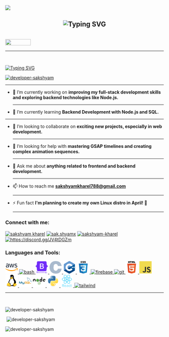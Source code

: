 <img src="file:///home/sakshyam/Downloads/git-wrapped-developer-sakshyam.png">


<h2 align="center">
  <img src="https://readme-typing-svg.herokuapp.com?font=poppins+Code&pause=1000&color=C76E00&center=true&vCenter=true&width=435&lines=Welcome+to+my+profile" alt="Typing SVG" />
</h2>

<br>
<img width="40%" height="20%" src="https://media.giphy.com/media/0lGd2OXXHe4tFhb7Wh/giphy.gif?cid=ecf05e47anjtqi0hs72m7xglsy8wg7ri7vk0l0e8m8kdzc88&ep=v1_gifs_search&rid=giphy.gif&ct=g">
<hr>
<br>

[![Typing SVG](https://readme-typing-svg.demolab.com?font=poppins&weight=500&duration=4999&pause=1003&color=24F71A&background=000000DC&center=true&width=435&lines=Hello+World%2C+Iam+Sakshyam+Kharel;A+passionate+frontend+developer)](https://git.io/typing-svg)
<br>




<p align="left"> <a href="https://github.com/ryo-ma/github-profile-trophy"><img src="https://github-profile-trophy.vercel.app/?username=developer-sakshyam" alt="developer-sakshyam" /></a> </p>
<hr>

- 🔭 I’m currently working on **improving my full-stack development skills and exploring backend technologies like Node.js.**
  <hr>

- 🌱 I’m currently learning **Backend Development with Node.js and SQL.**
 <hr>

- 👯 I’m looking to collaborate on **exciting new projects, especially in web development.**
  <hr>

- 🤝 I’m looking for help with **mastering GSAP timelines and creating complex animation sequences.**
  <hr>

- 💬 Ask me about **anything related to frontend and backend development.**
  <hr>

- 📫 How to reach me **sakshyamkharel788@gmail.com**
  <hr>

- ⚡ Fun fact **I'm planning to create my own Linux distro in April! 🚀**
  <hr>

<h3 align="left">Connect with me:</h3>

<p align="left">
<a href="https://linkedin.com/in/sakshyam kharel" target="blank"><img align="center" src="https://raw.githubusercontent.com/rahuldkjain/github-profile-readme-generator/master/src/images/icons/Social/linked-in-alt.svg" alt="sakshyam kharel" height="30" width="40" /></a>
<a href="https://instagram.com/sak.shyamx" target="blank"><img align="center" src="https://raw.githubusercontent.com/rahuldkjain/github-profile-readme-generator/master/src/images/icons/Social/instagram.svg" alt="sak.shyamx" height="30" width="40" /></a>
<a href="https://www.leetcode.com/sakshyam-kharel" target="blank"><img align="center" src="https://raw.githubusercontent.com/rahuldkjain/github-profile-readme-generator/master/src/images/icons/Social/leet-code.svg" alt="sakshyam-kharel" height="30" width="40" /></a>
<a href="https://discord.gg/https://discord.gg/JV4tDGZm" target="blank"><img align="center" src="https://raw.githubusercontent.com/rahuldkjain/github-profile-readme-generator/master/src/images/icons/Social/discord.svg" alt="https://discord.gg/JV4tDGZm" height="30" width="40" /></a>
</p>

<h3 align="left">Languages and Tools:</h3>
<p align="left"> <a href="https://aws.amazon.com" target="_blank" rel="noreferrer"> <img src="https://raw.githubusercontent.com/devicons/devicon/master/icons/amazonwebservices/amazonwebservices-original-wordmark.svg" alt="aws" width="40" height="40"/> </a> <a href="https://www.gnu.org/software/bash/" target="_blank" rel="noreferrer"> <img src="https://www.vectorlogo.zone/logos/gnu_bash/gnu_bash-icon.svg" alt="bash" width="40" height="40"/> </a> <a href="https://getbootstrap.com" target="_blank" rel="noreferrer"> <img src="https://raw.githubusercontent.com/devicons/devicon/master/icons/bootstrap/bootstrap-plain-wordmark.svg" alt="bootstrap" width="40" height="40"/> </a> <a href="https://www.cprogramming.com/" target="_blank" rel="noreferrer"> <img src="https://raw.githubusercontent.com/devicons/devicon/master/icons/c/c-original.svg" alt="c" width="40" height="40"/> </a> <a href="https://www.w3schools.com/cpp/" target="_blank" rel="noreferrer"> <img src="https://raw.githubusercontent.com/devicons/devicon/master/icons/cplusplus/cplusplus-original.svg" alt="cplusplus" width="40" height="40"/> </a> <a href="https://www.w3schools.com/css/" target="_blank" rel="noreferrer"> <img src="https://raw.githubusercontent.com/devicons/devicon/master/icons/css3/css3-original-wordmark.svg" alt="css3" width="40" height="40"/> </a> <a href="https://firebase.google.com/" target="_blank" rel="noreferrer"> <img src="https://www.vectorlogo.zone/logos/firebase/firebase-icon.svg" alt="firebase" width="40" height="40"/> </a> <a href="https://git-scm.com/" target="_blank" rel="noreferrer"> <img src="https://www.vectorlogo.zone/logos/git-scm/git-scm-icon.svg" alt="git" width="40" height="40"/> </a> <a href="https://www.w3.org/html/" target="_blank" rel="noreferrer"> <img src="https://raw.githubusercontent.com/devicons/devicon/master/icons/html5/html5-original-wordmark.svg" alt="html5" width="40" height="40"/> </a> <a href="https://developer.mozilla.org/en-US/docs/Web/JavaScript" target="_blank" rel="noreferrer"> <img src="https://raw.githubusercontent.com/devicons/devicon/master/icons/javascript/javascript-original.svg" alt="javascript" width="40" height="40"/> </a> <a href="https://www.linux.org/" target="_blank" rel="noreferrer"> <img src="https://raw.githubusercontent.com/devicons/devicon/master/icons/linux/linux-original.svg" alt="linux" width="40" height="40"/> </a> <a href="https://www.mysql.com/" target="_blank" rel="noreferrer"> <img src="https://raw.githubusercontent.com/devicons/devicon/master/icons/mysql/mysql-original-wordmark.svg" alt="mysql" width="40" height="40"/> </a> <a href="https://nodejs.org" target="_blank" rel="noreferrer"> <img src="https://raw.githubusercontent.com/devicons/devicon/master/icons/nodejs/nodejs-original-wordmark.svg" alt="nodejs" width="40" height="40"/> </a> <a href="https://www.python.org" target="_blank" rel="noreferrer"> <img src="https://raw.githubusercontent.com/devicons/devicon/master/icons/python/python-original.svg" alt="python" width="40" height="40"/> </a> <a href="https://reactjs.org/" target="_blank" rel="noreferrer"> <img src="https://raw.githubusercontent.com/devicons/devicon/master/icons/react/react-original-wordmark.svg" alt="react" width="40" height="40"/> </a> <a href="https://tailwindcss.com/" target="_blank" rel="noreferrer"> <img src="https://www.vectorlogo.zone/logos/tailwindcss/tailwindcss-icon.svg" alt="tailwind" width="40" height="40"/> </a> </p>
<hr> <br>

<p><img src="https://github-readme-stats.vercel.app/api/top-langs?username=developer-sakshyam&show_icons=true&locale=en&layout=compact" alt="developer-sakshyam" /></p>

<p>&nbsp;<img src="https://github-readme-stats.vercel.app/api?username=developer-sakshyam&show_icons=true&locale=en" alt="developer-sakshyam" /></p>

<p><img src="https://github-readme-streak-stats.herokuapp.com/?user=developer-sakshyam&" alt="developer-sakshyam" /></p>
